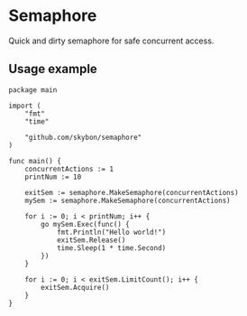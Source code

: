 # Semaphore
Quick and dirty semaphore for safe concurrent access.

## Usage example
```
package main

import (
	"fmt"
	"time"

	"github.com/skybon/semaphore"
)

func main() {
	concurrentActions := 1
	printNum := 10

	exitSem := semaphore.MakeSemaphore(concurrentActions)
	mySem := semaphore.MakeSemaphore(concurrentActions)

	for i := 0; i < printNum; i++ {
		go mySem.Exec(func() {
			fmt.Println("Hello world!")
			exitSem.Release()
			time.Sleep(1 * time.Second)
		})
	}

	for i := 0; i < exitSem.LimitCount(); i++ {
		exitSem.Acquire()
	}
}
```
